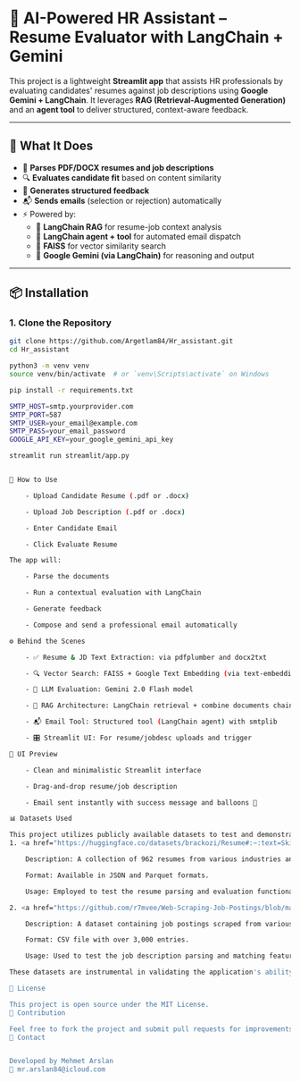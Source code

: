 # 🤖 AI-Powered HR Assistant – Resume Evaluator with LangChain + Gemini

This project is a lightweight **Streamlit app** that assists HR professionals by evaluating candidates' resumes against job descriptions using **Google Gemini + LangChain**. It leverages **RAG (Retrieval-Augmented Generation)** and an **agent tool** to deliver structured, context-aware feedback.

---

## 🧠 What It Does

- 📄 **Parses PDF/DOCX resumes and job descriptions**
- 🔍 **Evaluates candidate fit** based on content similarity
- 🧾 **Generates structured feedback**
- 📬 **Sends emails** (selection or rejection) automatically
- ⚡ Powered by:
  - 🧠 **LangChain RAG** for resume-job context analysis
  - 🧰 **LangChain agent + tool** for automated email dispatch
  - 🔎 **FAISS** for vector similarity search
  - 🤖 **Google Gemini (via LangChain)** for reasoning and output

---

## 📦 Installation

### 1. Clone the Repository

```bash
git clone https://github.com/Argetlam84/Hr_assistant.git
cd Hr_assistant

python3 -m venv venv
source venv/bin/activate  # or `venv\Scripts\activate` on Windows

pip install -r requirements.txt

SMTP_HOST=smtp.yourprovider.com
SMTP_PORT=587
SMTP_USER=your_email@example.com
SMTP_PASS=your_email_password
GOOGLE_API_KEY=your_google_gemini_api_key

streamlit run streamlit/app.py


📁 How to Use

    - Upload Candidate Resume (.pdf or .docx)

    - Upload Job Description (.pdf or .docx)

    - Enter Candidate Email

    - Click Evaluate Resume

The app will:

    - Parse the documents

    - Run a contextual evaluation with LangChain

    - Generate feedback

    - Compose and send a professional email automatically

⚙️ Behind the Scenes

    - ✅ Resume & JD Text Extraction: via pdfplumber and docx2txt

    - 🔍 Vector Search: FAISS + Google Text Embedding (via text-embedding-004)

    - 🧠 LLM Evaluation: Gemini 2.0 Flash model

    - 📡 RAG Architecture: LangChain retrieval + combine documents chain

    - 📬 Email Tool: Structured tool (LangChain agent) with smtplib

    - 🎛️ Streamlit UI: For resume/jobdesc uploads and trigger

📸 UI Preview

    - Clean and minimalistic Streamlit interface

    - Drag-and-drop resume/job description

    - Email sent instantly with success message and balloons 🎈

📊 Datasets Used

This project utilizes publicly available datasets to test and demonstrate the resume evaluation capabilities:
1. <a href="https://huggingface.co/datasets/brackozi/Resume#:~:text=Skills%20,Ernst">brackozi/Resume – Hugging Face</a> 

    Description: A collection of 962 resumes from various industries and roles.

    Format: Available in JSON and Parquet formats.

    Usage: Employed to test the resume parsing and evaluation functionalities of the application.

2. <a href="https://github.com/r7mvee/Web-Scraping-Job-Postings/blob/master/%5Bscrape2%5D.csv">Web-Scraping-Job-Postings – GitHub</a>

    Description: A dataset containing job postings scraped from various sources, focusing on data science roles.

    Format: CSV file with over 3,000 entries.

    Usage: Used to test the job description parsing and matching features of the application.

These datasets are instrumental in validating the application's ability to accurately assess resume and job description compatibility.

📜 License

This project is open source under the MIT License.
🤝 Contribution

Feel free to fork the project and submit pull requests for improvements or feature ideas.
👋 Contact


Developed by Mehmet Arslan
📧 mr.arslan84@icloud.com